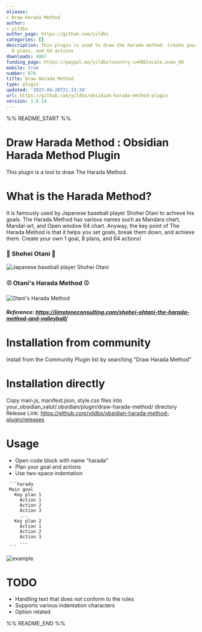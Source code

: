 ```yaml
---
aliases:
- Draw Harada Method
author:
- yildbs
author_page: https://github.com/yildbs
categories: []
description: This plugin is used to draw the harada method. Create your own 1 goal,
  8 plans, and 64 actions
downloads: 4867
funding_page: https://paypal.me/yildbs?country.x=KR&locale.x=ko_KR
mobile: true
number: 878
title: Draw Harada Method
type: plugin
updated: '2023-04-28T21:33:34'
url: https://github.com/yildbs/obsidian-harada-method-plugin
version: 1.0.14
---
```


%% README_START %%

# Draw Harada Method : Obsidian Harada Method Plugin 
This plugin is a tool to draw The Harada Method. 

# What is the Harada Method?
It is famously used by Japanese baseball player Shohei Otani to achieve his goals. The Harada Method has various names such as Mandara chart, Mandal-art, and Open window 64 chart. Anyway, the key point of The Harada Method is that it helps you set goals, break them down, and achieve them. Create your own 1 goal, 8 plans, and 64 actions!

### 🧢 ️Shohei Otani 🧢 
![Japanese baseball player Shohei Otani](https://jimstoneconsulting.com/wp-content/uploads/2022/02/Screen-Shot-2022-02-08-at-9.40.47-AM.png)

### ⚾ Otani's Harada Method ⚾ 
![Otani's Harada Method](https://jimstoneconsulting.com/wp-content/uploads/2022/02/Screen-Shot-2022-02-07-at-11.53.33-AM.png)

##### Reference: https://jimstoneconsulting.com/shohei-ohtani-the-harada-method-and-volleyball/


# Installation from community
Install from the Community Plugin list by searching "Draw Harada Method"

# Installation directly
Copy main.js, manifest.json, style.css files into your_obsidian_valut/.obsidian/plugin/draw-harada-method/ directory
Release Link: https://github.com/yildbs/obsidian-harada-method-plugin/releases

# Usage
- Open code block with name "harada"
- Plan your goal and actions
- Use two-space indentation 

~~~
 ```harada
 Main goal
   Key plan 1
     Action 1
     Action 2
     Action 3
     ...
   Key plan 2
     Action 1
     Action 2
     Action 3
     ...
 ```
~~~

![example](https://user-images.githubusercontent.com/20436037/231749576-0786fb1a-542c-4476-a5de-d6d16664ee92.gif)


# TODO
- Handling text that does not conform to the rules
- Supports various indentation characters
- Option related



%% README_END %%